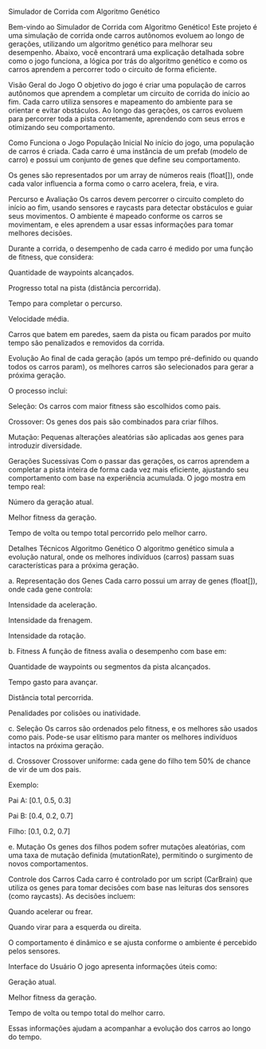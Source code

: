 Simulador de Corrida com Algoritmo Genético

Bem-vindo ao Simulador de Corrida com Algoritmo Genético!
Este projeto é uma simulação de corrida onde carros autônomos evoluem ao longo de gerações, utilizando um algoritmo genético para melhorar seu desempenho. Abaixo, você encontrará uma explicação detalhada sobre como o jogo funciona, a lógica por trás do algoritmo genético e como os carros aprendem a percorrer todo o circuito de forma eficiente.

Visão Geral do Jogo
O objetivo do jogo é criar uma população de carros autônomos que aprendem a completar um circuito de corrida do início ao fim. Cada carro utiliza sensores e mapeamento do ambiente para se orientar e evitar obstáculos. Ao longo das gerações, os carros evoluem para percorrer toda a pista corretamente, aprendendo com seus erros e otimizando seu comportamento.

Como Funciona o Jogo
População Inicial
No início do jogo, uma população de carros é criada. Cada carro é uma instância de um prefab (modelo de carro) e possui um conjunto de genes que define seu comportamento.

Os genes são representados por um array de números reais (float[]), onde cada valor influencia a forma como o carro acelera, freia, e vira.

Percurso e Avaliação
Os carros devem percorrer o circuito completo do início ao fim, usando sensores e raycasts para detectar obstáculos e guiar seus movimentos. O ambiente é mapeado conforme os carros se movimentam, e eles aprendem a usar essas informações para tomar melhores decisões.

Durante a corrida, o desempenho de cada carro é medido por uma função de fitness, que considera:

Quantidade de waypoints alcançados.

Progresso total na pista (distância percorrida).

Tempo para completar o percurso.

Velocidade média.

Carros que batem em paredes, saem da pista ou ficam parados por muito tempo são penalizados e removidos da corrida.

Evolução
Ao final de cada geração (após um tempo pré-definido ou quando todos os carros param), os melhores carros são selecionados para gerar a próxima geração.

O processo inclui:

Seleção: Os carros com maior fitness são escolhidos como pais.

Crossover: Os genes dos pais são combinados para criar filhos.

Mutação: Pequenas alterações aleatórias são aplicadas aos genes para introduzir diversidade.

Gerações Sucessivas
Com o passar das gerações, os carros aprendem a completar a pista inteira de forma cada vez mais eficiente, ajustando seu comportamento com base na experiência acumulada. O jogo mostra em tempo real:

Número da geração atual.

Melhor fitness da geração.

Tempo de volta ou tempo total percorrido pelo melhor carro.

Detalhes Técnicos
Algoritmo Genético
O algoritmo genético simula a evolução natural, onde os melhores indivíduos (carros) passam suas características para a próxima geração.

a. Representação dos Genes
Cada carro possui um array de genes (float[]), onde cada gene controla:

Intensidade da aceleração.

Intensidade da frenagem.

Intensidade da rotação.

b. Fitness
A função de fitness avalia o desempenho com base em:

Quantidade de waypoints ou segmentos da pista alcançados.

Tempo gasto para avançar.

Distância total percorrida.

Penalidades por colisões ou inatividade.

c. Seleção
Os carros são ordenados pelo fitness, e os melhores são usados como pais. Pode-se usar elitismo para manter os melhores indivíduos intactos na próxima geração.

d. Crossover
Crossover uniforme: cada gene do filho tem 50% de chance de vir de um dos pais.

Exemplo:

Pai A: [0.1, 0.5, 0.3]

Pai B: [0.4, 0.2, 0.7]

Filho: [0.1, 0.2, 0.7]

e. Mutação
Os genes dos filhos podem sofrer mutações aleatórias, com uma taxa de mutação definida (mutationRate), permitindo o surgimento de novos comportamentos.

Controle dos Carros
Cada carro é controlado por um script (CarBrain) que utiliza os genes para tomar decisões com base nas leituras dos sensores (como raycasts). As decisões incluem:

Quando acelerar ou frear.

Quando virar para a esquerda ou direita.

O comportamento é dinâmico e se ajusta conforme o ambiente é percebido pelos sensores.

Interface do Usuário
O jogo apresenta informações úteis como:

Geração atual.

Melhor fitness da geração.

Tempo de volta ou tempo total do melhor carro.

Essas informações ajudam a acompanhar a evolução dos carros ao longo do tempo.
